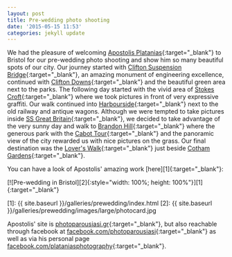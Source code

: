 ```yaml
---
layout: post
title: Pre-wedding photo shooting
date: '2015-05-15 11:53'
categories: jekyll update
---
```


We had the pleasure of welcoming [Apostolis Platanias](https://www.facebook.com/plataniasphotography){:target="_blank"} to Bristol for our pre-wedding photo shooting and show him so many beautiful spots of our city. Our journey started with [Clifton Suspension Bridge](https://www.google.co.uk/maps/@51.454743,-2.625441,3a,75y,296.27h,94.04t/data=!3m4!1e1!3m2!1s5MbKEpu31bsTu_Shg8rV6g!2e0){:target="_blank"}, an amazing monument of engineering excellence, continued with [Clifton Downs](https://www.google.co.uk/maps/@51.458994,-2.626813,3a,75y,279.05h,101.56t/data=!3m4!1e1!3m2!1sBEH0AKBehpDapjqpaDPI6A!2e0){:target="_blank"} and the beautiful green area next to the parks. The following day started with the vivid area of [Stokes Croft](http://en.wikipedia.org/wiki/Stokes_Croft){:target="_blank"} where we took pictures in front of very expressive graffiti. Our walk continued into [Harbourside](https://www.google.co.uk/maps/@51.447189,-2.602191,3a,75y,77.63h,80.9t/data=!3m4!1e1!3m2!1sLFHrmum9KcYZ3v-0RrNZqg!2e0?hl=en){:target="_blank"} next to the old railway and antique wagons. Although we were tempted to take pictures inside [SS Great Britain](http://en.wikipedia.org/wiki/SS_Great_Britain){:target="_blank"}, we decided to take advantage of the very sunny day and walk to [Brandon Hill](https://www.google.co.uk/maps/@51.454026,-2.606837,3a,75y,116.88h,71.38t/data=!3m5!1e1!3m3!1s6Uvt2KkbK8IAAAQXBYi4rg!2e0!3e11?hl=en){:target="_blank"} where the generous park with the [Cabot Tour](http://en.wikipedia.org/wiki/Cabot_Tower,_Bristol){:target="_blank"} and the panoramic view of the city rewarded us with nice pictures on the grass. Our final destination was the [Lover's Walk](https://www.google.co.uk/maps/@51.467253,-2.599164,3a,75y,36.38h,97.82t/data=!3m4!1e1!3m2!1sMWJB2XcjJSfhaCjEwmtHfg!2e0!6m1!1e1){:target="_blank"} just beside [Cotham Gardens](http://www.bristol.gov.uk/page/leisure-and-culture/cotham-gardens){:target="_blank"}.

You can have a look of Apostolis' amazing work [here][1]{:target="_blank"}:

[![Pre-wedding in Bristol][2]{:style="width: 100%; height: 100%"}][1]{:target="_blank"}

[1]: {{ site.baseurl }}/galleries/prewedding/index.html
[2]: {{ site.baseurl }}/galleries/prewedding/images/large/photocard.jpg


Apostolis' site is [photoparousiasi.gr](http://photoparousiasi.gr/){:target="_blank"},
but also reachable through facebook at [facebook.com/photoparousiasi](https://www.facebook.com/Photoparousiasi){:target="_blank"} as well as via his personal page [facebook.com/plataniasphotography](https://www.facebook.com/plataniasphotography){:target="_blank"}.
